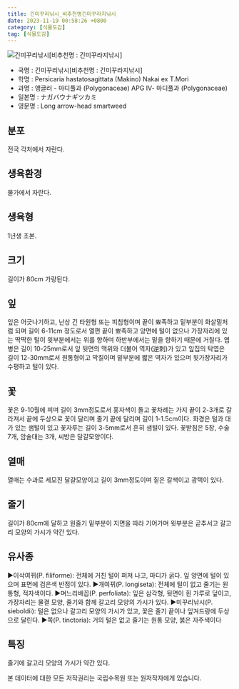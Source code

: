 ```yaml
---
title: 긴미꾸리낚시_비추천명긴미꾸라지낚시
date: 2023-11-19 00:58:26 +0800
category: [식물도감]
tag: [식물도감]
---
```




![긴미꾸리낚시[비추천명 : 긴미꾸라지낚시]](/fileUpload/plants/basic/Polygonaceae/Persicaria/1280/1_th2.JPG)
- 국명 : 긴미꾸리낚시[비추천명 : 긴미꾸라지낚시]
- 학명 : Persicaria hastatosagittata (Makino) Nakai ex T.Mori
- 과명 : 앵글러 - 마디풀과 (Polygonaceae) APG Ⅳ- 마디풀과 (Polygonaceae)
- 일본명 : ナガバウナギツカミ
- 영문명 : Long arrow-head smartweed


## 분포
전국 각처에서 자란다.
## 생육환경
물가에서 자란다.
## 생육형
1년생 초본.
## 크기
길이가 80cm 가량된다.
## 잎
잎은 어긋나기하고, 난상 긴 타원형 또는 피침형이며 끝이 뾰족하고 밑부분이 화살밑처럼 되며 길이 6-11cm 정도로서 열편 끝이 뾰족하고 양면에 털이 없으나 가장자리에 있는 딱딱한 털이  윗부분에서는 위를 향하며 하반부에서는 밑을 향하기 때문에 거칠다. 엽병은 길이 10-25mm로서 잎 뒷면의 맥위와 더불어 역자(逆刺)가 있고 잎집의 탁엽은 길이 12-30mm로서 원통형이고 막질이며 밑부분에 짧은 역자가 있으며 윗가장자리가 수평하고 털이 있다.
## 꽃
꽃은 9-10월에 피며 길이 3mm정도로서 홍자색이 돌고 꽃차례는 가지 끝이 2-3개로 갈라져서 끝에 두상으로 꽃이 달리며 줄기 끝에 달리며 길이 1-1.5cm이다. 화경은 털과 대가 있는 샘털이 있고 꽃자루는 길이 3-5mm로서 흔히 샘털이 있다. 꽃받침은 5장, 수술 7개, 암술대는 3개, 씨방은 달걀모양이다.
## 열매
열매는 수과로 세모진 달걀모양이고 길이 3mm정도이며 짙은 갈색이고 광택이 있다.
## 줄기
길이가 80cm에 달하고 원줄기 밑부분이 지면을 따라 기어가며 윗부분은 곧추서고 갈고리 모양의 가시가 약간 있다.
## 유사종
▶이삭여뀌(P. filiforme): 전체에 거친 털이 퍼져 나고, 마디가 굵다. 잎 양면에 털이 있으며 표면에 검은색 반점이 있다.▶개여뀌(P. longiseta): 전체에 털이 없고 줄기는 원통형, 적자색이다.▶며느리배꼽(P. perfoliata): 잎은 삼각형, 뒷면이 흰 가루로 덮이고, 가장자리는 물결 모양, 줄기와 함께 갈고리 모양의 가시가 있다.▶미꾸리낚시(P. sieboldii): 털은 없으나 갈고리 모양의 가시가 있고, 꽃은 줄기 끝이나 잎겨드랑에 두상으로 달린다.▶쪽(P. tinctoria): 거의 털은 없고 줄기는 원통 모양, 붉은 자주색이다
## 특징
줄기에 갈고리 모양의 가시가 약간 있다.






본 데이터에 대한 모든 저작권리는 국립수목원 또는 원저작자에게 있습니다.
